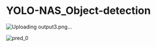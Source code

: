 # YOLO-NAS_Object-detection

![Uploading output3.png…]()

![pred_0](https://github.com/munishmangla98/YOLO-NAS_Object-detection/assets/112791383/c495e5fb-78c7-49df-b15d-e9df6cac733e)
